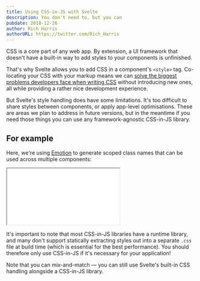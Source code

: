 ```yaml
---
title: Using CSS-in-JS with Svelte
description: You don't need to, but you can
pubdate: 2018-12-26
author: Rich Harris
authorURL: https://twitter.com/Rich_Harris
---
```


CSS is a core part of any web app. By extension, a UI framework that doesn't have a built-in way to add styles to your components is unfinished.

That's why Svelte allows you to add CSS in a component's `<style>` tag. Co-locating your CSS with your markup means we can [solve the biggest problems developers face when writing CSS](/blog/the-zen-of-just-writing-css) without introducing new ones, all while providing a rather nice development experience.

But Svelte's style handling does have some limitations. It's too difficult to share styles between components, or apply app-level optimisations. These are areas we plan to address in future versions, but in the meantime if you need those things you can use any framework-agnostic CSS-in-JS library.


## For example

Here, we're using [Emotion](https://emotion.sh) to generate scoped class names that can be used across multiple components:

<iframe
	title="Aphrodite example"
	src="/repl/embed?gist=ad495ff5ba9ceefe5984fe62c1f15e19"
	scrolling="no"
></iframe>

It's important to note that most CSS-in-JS libraries have a runtime library, and many don't support statically extracting styles out into a separate <code>.css</code> file at build time (which is essential for the best performance). You should therefore only use CSS-in-JS if it's necessary for your application!

Note that you can mix-and-match — you can still use Svelte's built-in CSS handling alongside a CSS-in-JS library.

